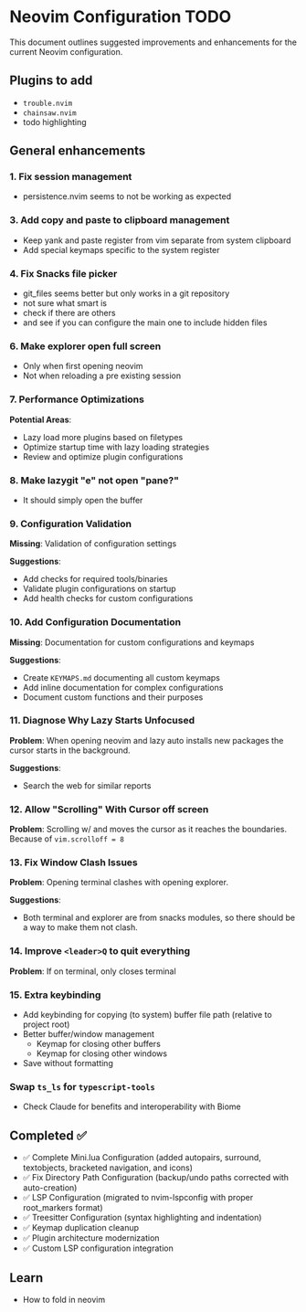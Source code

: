 # Neovim Configuration TODO

This document outlines suggested improvements and enhancements for the current Neovim configuration.

## Plugins to add
- `trouble.nvim`
- `chainsaw.nvim`
- todo highlighting

## General enhancements

### 1. Fix session management
- persistence.nvim seems to not be working as expected

### 3. Add copy and paste to clipboard management
- Keep yank and paste register from vim separate from system clipboard
- Add special keymaps specific to the system register

### 4. Fix Snacks file picker
- git_files seems better but only works in a git repository
- not sure what smart is
- check if there are others
- and see if you can configure the main one to include hidden files

### 6. Make explorer open full screen
- Only when first opening neovim
- Not when reloading a pre existing session

### 7. Performance Optimizations
**Potential Areas**:
- Lazy load more plugins based on filetypes
- Optimize startup time with lazy loading strategies
- Review and optimize plugin configurations

### 8. Make lazygit "e" not open "pane?"
- It should simply open the buffer

### 9. Configuration Validation
**Missing**: Validation of configuration settings

**Suggestions**:
- Add checks for required tools/binaries
- Validate plugin configurations on startup
- Add health checks for custom configurations

### 10. Add Configuration Documentation
**Missing**: Documentation for custom configurations and keymaps

**Suggestions**:
- Create `KEYMAPS.md` documenting all custom keymaps
- Add inline documentation for complex configurations
- Document custom functions and their purposes

### 11. Diagnose Why Lazy Starts Unfocused
**Problem**: When opening neovim and lazy auto installs new packages
the cursor starts in the background.

**Suggestions**:
- Search the web for similar reports

### 12. Allow "Scrolling" With Cursor off screen
**Problem**: Scrolling w/ <C-e> and <C-y> moves the cursor as
it reaches the boundaries. Because of `vim.scrolloff = 8`

### 13. Fix Window Clash Issues
**Problem**: Opening terminal clashes with opening explorer.

**Suggestions**:
- Both terminal and explorer are from snacks modules, so there
should be a way to make them not clash.

### 14. Improve `<leader>Q` to quit everything
**Problem**: If on terminal, only closes terminal

### 15. Extra keybinding
- Add keybinding for copying (to system) buffer file path (relative to project root)
- Better buffer/window management
    - Keymap for closing other buffers
    - Keymap for closing other windows
- Save without formatting <C-S-s>

### Swap `ts_ls` for `typescript-tools`
- Check Claude for benefits and interoperability with Biome


## Completed ✅

- ✅ Complete Mini.lua Configuration (added autopairs, surround, textobjects, bracketed navigation, and icons)
- ✅ Fix Directory Path Configuration (backup/undo paths corrected with auto-creation)
- ✅ LSP Configuration (migrated to nvim-lspconfig with proper root_markers format)
- ✅ Treesitter Configuration (syntax highlighting and indentation)
- ✅ Keymap duplication cleanup
- ✅ Plugin architecture modernization
- ✅ Custom LSP configuration integration

## Learn
- How to fold in neovim
